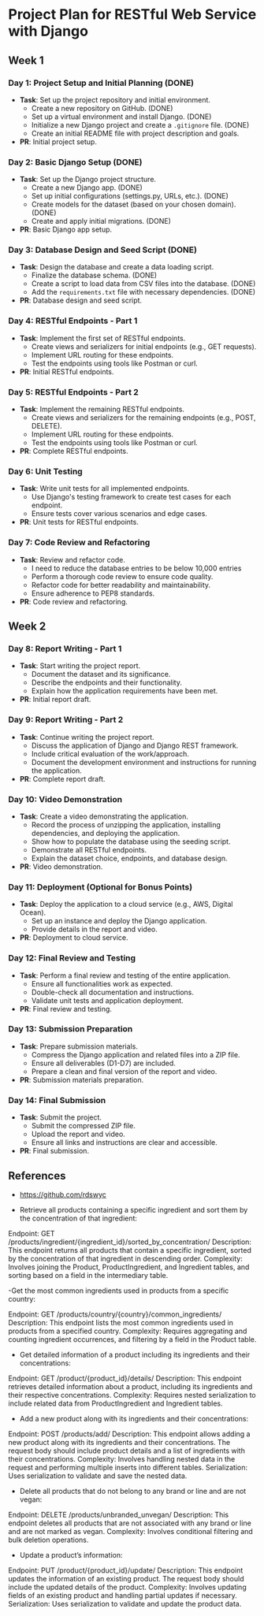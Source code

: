 # Project Plan for RESTful Web Service with Django

## Week 1

### Day 1: Project Setup and Initial Planning (DONE)

- **Task**: Set up the project repository and initial environment.
  - Create a new repository on GitHub. (DONE)
  - Set up a virtual environment and install Django. (DONE)
  - Initialize a new Django project and create a `.gitignore` file. (DONE)
  - Create an initial README file with project description and goals.
- **PR**: Initial project setup.

### Day 2: Basic Django Setup (DONE)

- **Task**: Set up the Django project structure.
  - Create a new Django app. (DONE)
  - Set up initial configurations (settings.py, URLs, etc.). (DONE)
  - Create models for the dataset (based on your chosen domain). (DONE)
  - Create and apply initial migrations. (DONE)
- **PR**: Basic Django app setup.

### Day 3: Database Design and Seed Script (DONE)

- **Task**: Design the database and create a data loading script.
  - Finalize the database schema. (DONE)
  - Create a script to load data from CSV files into the database. (DONE)
  - Add the `requirements.txt` file with necessary dependencies. (DONE)
- **PR**: Database design and seed script.

### Day 4: RESTful Endpoints - Part 1

- **Task**: Implement the first set of RESTful endpoints.
  - Create views and serializers for initial endpoints (e.g., GET requests).
  - Implement URL routing for these endpoints.
  - Test the endpoints using tools like Postman or curl.
- **PR**: Initial RESTful endpoints.

### Day 5: RESTful Endpoints - Part 2

- **Task**: Implement the remaining RESTful endpoints.
  - Create views and serializers for the remaining endpoints (e.g., POST, DELETE).
  - Implement URL routing for these endpoints.
  - Test the endpoints using tools like Postman or curl.
- **PR**: Complete RESTful endpoints.

### Day 6: Unit Testing

- **Task**: Write unit tests for all implemented endpoints.
  - Use Django's testing framework to create test cases for each endpoint.
  - Ensure tests cover various scenarios and edge cases.
- **PR**: Unit tests for RESTful endpoints.

### Day 7: Code Review and Refactoring

- **Task**: Review and refactor code.
  - I need to reduce the database entries to be below 10,000 entries
  - Perform a thorough code review to ensure code quality.
  - Refactor code for better readability and maintainability.
  - Ensure adherence to PEP8 standards.
- **PR**: Code review and refactoring.

## Week 2

### Day 8: Report Writing - Part 1

- **Task**: Start writing the project report.
  - Document the dataset and its significance.
  - Describe the endpoints and their functionality.
  - Explain how the application requirements have been met.
- **PR**: Initial report draft.

### Day 9: Report Writing - Part 2

- **Task**: Continue writing the project report.
  - Discuss the application of Django and Django REST framework.
  - Include critical evaluation of the work/approach.
  - Document the development environment and instructions for running the application.
- **PR**: Complete report draft.

### Day 10: Video Demonstration

- **Task**: Create a video demonstrating the application.
  - Record the process of unzipping the application, installing dependencies, and deploying the application.
  - Show how to populate the database using the seeding script.
  - Demonstrate all RESTful endpoints.
  - Explain the dataset choice, endpoints, and database design.
- **PR**: Video demonstration.

### Day 11: Deployment (Optional for Bonus Points)

- **Task**: Deploy the application to a cloud service (e.g., AWS, Digital Ocean).
  - Set up an instance and deploy the Django application.
  - Provide details in the report and video.
- **PR**: Deployment to cloud service.

### Day 12: Final Review and Testing

- **Task**: Perform a final review and testing of the entire application.
  - Ensure all functionalities work as expected.
  - Double-check all documentation and instructions.
  - Validate unit tests and application deployment.
- **PR**: Final review and testing.

### Day 13: Submission Preparation

- **Task**: Prepare submission materials.
  - Compress the Django application and related files into a ZIP file.
  - Ensure all deliverables (D1-D7) are included.
  - Prepare a clean and final version of the report and video.
- **PR**: Submission materials preparation.

### Day 14: Final Submission

- **Task**: Submit the project.
  - Submit the compressed ZIP file.
  - Upload the report and video.
  - Ensure all links and instructions are clear and accessible.
- **PR**: Final submission.

## References

- <https://github.com/rdswyc>

- Retrieve all products containing a specific ingredient and sort them by the concentration of that ingredient:

Endpoint: GET /products/ingredient/{ingredient_id}/sorted_by_concentration/
Description: This endpoint returns all products that contain a specific ingredient, sorted by the concentration of that ingredient in descending order.
Complexity: Involves joining the Product, ProductIngredient, and Ingredient tables, and sorting based on a field in the intermediary table.

-Get the most common ingredients used in products from a specific country:

Endpoint: GET /products/country/{country}/common_ingredients/
Description: This endpoint lists the most common ingredients used in products from a specified country.
Complexity: Requires aggregating and counting ingredient occurrences, and filtering by a field in the Product table.

- Get detailed information of a product including its ingredients and their concentrations:

Endpoint: GET /product/{product_id}/details/
Description: This endpoint retrieves detailed information about a product, including its ingredients and their respective concentrations.
Complexity: Requires nested serialization to include related data from ProductIngredient and Ingredient tables.

- Add a new product along with its ingredients and their concentrations:

Endpoint: POST /products/add/
Description: This endpoint allows adding a new product along with its ingredients and their concentrations. The request body should include product details and a list of ingredients with their concentrations.
Complexity: Involves handling nested data in the request and performing multiple inserts into different tables.
Serialization: Uses serialization to validate and save the nested data.

- Delete all products that do not belong to any brand or line and are not vegan:

Endpoint: DELETE /products/unbranded_unvegan/
Description: This endpoint deletes all products that are not associated with any brand or line and are not marked as vegan.
Complexity: Involves conditional filtering and bulk deletion operations.

- Update a product’s information:

Endpoint: PUT /product/{product_id}/update/
Description: This endpoint updates the information of an existing product. The request body should include the updated details of the product.
Complexity: Involves updating fields of an existing product and handling partial updates if necessary.
Serialization: Uses serialization to validate and update the product data. 
